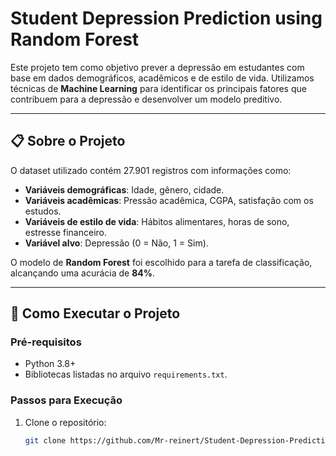 # Student Depression Prediction using Random Forest

Este projeto tem como objetivo prever a depressão em estudantes com base em dados demográficos, acadêmicos e de estilo de vida. Utilizamos técnicas de **Machine Learning** para identificar os principais fatores que contribuem para a depressão e desenvolver um modelo preditivo.

---

## 📋 Sobre o Projeto

O dataset utilizado contém 27.901 registros com informações como:
- **Variáveis demográficas**: Idade, gênero, cidade.
- **Variáveis acadêmicas**: Pressão acadêmica, CGPA, satisfação com os estudos.
- **Variáveis de estilo de vida**: Hábitos alimentares, horas de sono, estresse financeiro.
- **Variável alvo**: Depressão (0 = Não, 1 = Sim).

O modelo de **Random Forest** foi escolhido para a tarefa de classificação, alcançando uma acurácia de **84%**.

---

## 🎫 Como Executar o Projeto

### Pré-requisitos
- Python 3.8+
- Bibliotecas listadas no arquivo `requirements.txt`.

### Passos para Execução

1. Clone o repositório:
   ```bash
   git clone https://github.com/Mr-reinert/Student-Depression-Prediction-RandomForest.git
